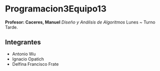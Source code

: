 # Programacion3Equipo13

**Profesor: Caceres, Manuel**
_Diseño y Análisis de Algoritmos_
Lunes ~ Turno Tarde.

## Integrantes
* Antonio Wu
* Ignacio Opatich
* Delfina Francisco Frate
